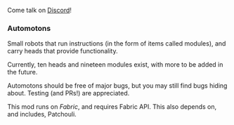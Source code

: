 Come talk on [Discord](https://www.discord.gg/n3JFkVk "Automotons Discord")!

### Automotons
Small robots that run instructions (in the form of items called modules), and carry heads that provide functionality.

Currently, ten heads and nineteen modules exist, with more to be added in the future.

Automotons should be free of major bugs, but you may still find bugs hiding about. Testing (and PRs!) are appreciated.

This mod runs on *Fabric*, and requires Fabric API. This also depends on, and includes, Patchouli.